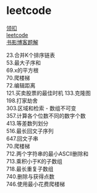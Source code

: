 # leetcode

[领扣](https://leetcode-cn.com/problemset/algorithms/)  
[leetcode](https://leetcode.com/problemset/algorithms/)  
[书影博客题解](http://bookshadow.com/leetcode/)  

23.合并K个排序链表  
53.最大子序和  
69.x的平方根  
70.爬楼梯  
72.编辑距离  
121.买卖股票的最佳时机
133.克隆图  
198.打家劫舍  
303.区域和检索 - 数组不可变  
357.计算各个位数不同的数字个数  
413.等差数列划分  
516.最长回文子序列  
647.回文子串  
70.爬楼梯  
712.两个字符串的最小ASCII删除和  
713.乘积小于K的子数组  
718.最长重复子数组  
740.删除与获得点数  
746.使用最小花费爬楼梯  